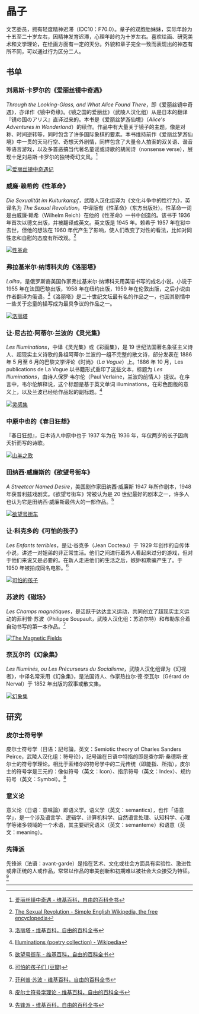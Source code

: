 # 晶子

文艺委员，拥有轻度精神迟滞（IDC10：F70.0）。章子的双胞胎妹妹，实际年龄为十五至二十岁左右，因精神发育迟滞，心理年龄约为十岁左右。喜欢绘画、研究美术和文学理论，在绘画方面有一定的天分。外貌和章子完全一致而表现出的神态有所不同，可以通过行为区分二人。

## 书单

### 刘易斯·卡罗尔的《爱丽丝镜中奇遇》

*Through the Looking-Glass, and What Alice Found There*，即《爱丽丝镜中奇遇》，亦译作《镜中奇缘》。《镜之国的爱丽丝》（武陵人汉化组）从是日本的翻译『镜の国のアリス』直译过来的。本书是《爱丽丝梦游仙境》（*Alice's Adventures in Wonderland*）的续作。作品中有大量关于镜子的主题，像是对称、时间逆转等，同时包含了许多国际象棋的要素。本书维持前作《爱丽丝梦游仙境》中一贯的天马行空、奇想天外剧情，同样包含了大量令人拍案的双关语、谐音等语言游戏，以及多首恶搞当代著名童谣或诗歌的胡闹诗（nonsense verse），展现十足刘易斯·卡罗尔的独特奇幻文风。[^1]

[![爱丽丝镜中奇遇记](./images/s9026943.jpg)](https://book.douban.com/subject/10542852/)

### 威廉·赖希的《性革命》

*Die Sexualität im Kulturkampf*，武陵人汉化组译为《文化斗争中的性行为》，英译名为 *The Sexual Revolution*，中译版有《性革命》（东方出版社）。性革命一词是由威廉·赖希（Wilhelm Reich）在他的《性革命》一书中创造的。该书于 1936 年首次以德文出版，并被翻译成英文。英文版是 1945 年。赖希于 1957 年在狱中去世，但他的想法在 1960 年代产生了影响，使人们改变了对性的看法，比如对同性恋和自慰的态度有所改观。[^2]

[![性革命](./images/s4691074.jpg)](https://book.douban.com/subject/4265841/)

### 弗拉基米尔·纳博科夫的《洛丽塔》

*Lolita*，是俄罗斯裔美国作家弗拉基米尔·纳博科夫用英语书写的成名小说。小说于 1955 年在法国巴黎出版，1958 年在纽约出版，1959 年在伦敦出版，之后小说由作者翻译为俄语。[^3]《洛丽塔》是二十世纪文坛最有名的作品之一，也因其剧情中一些关于恋童的描写成为最具争议的作品之一。

[![洛丽塔](./images/s32299170.jpg)](https://book.douban.com/subject/33372563/)

### 让·尼古拉·阿蒂尔·兰波的《灵光集》

*Les Illuminations*，中译《灵光集》或《彩画集》，是 19 世纪法国著名象征主义诗人、超现实主义诗歌的鼻祖阿蒂尔·兰波的一组不完整的散文诗，部分发表在 1886 年 5 月至 6 月的巴黎文学评论《时尚》（*La Vogue*）上。1886 年 10 月，Les publications de La Vogue 以书籍形式重印了这些文本，标题为 *Les Illuminations*，由诗人保罗·韦尔伦（Paul Verlaine，兰波的前情人）提议。在序言中，韦尔伦解释说，这个标题是基于英文单词 illuminations，在彩色图版的意义上，以及兰波已经给作品起的副标题。[^4]

[![灵感集](./images/s33746915.jpg)](https://book.douban.com/subject/35060899/)

### 中原中也的《春日狂想》

『春日狂想』，日本诗人中原中也于 1937 年为在 1936 年，年仅两岁的长子因病夭折而写的诗歌。

[![山羊之歌](./images/s29829559.jpg)](https://book.douban.com/subject/27168566/)

### 田纳西·威廉斯的《欲望号街车》

*A Streetcar Named Desire*，美国剧作家田纳西·威廉斯 1947 年所作剧本，1948 年获普利兹戏剧奖。《欲望号街车》常被认为是 20 世纪最好的剧本之一，许多人也认为它是田纳西·威廉斯最伟大的一部作品。[^5]

[![欲望号街车](./images/s28095807.jpg)](https://book.douban.com/subject/26378476/)

### 让·科克多的《可怕的孩子》

*Les Enfants terribles*，是让·谷克多（Jean Cocteau）于 1929 年创作的自传体小说，讲述一对姐弟的非正常生活。他们之间进行着外人看起来过分的游戏，但对于他们来说又是必要的。在新人走进他们的生活之后，嫉妒和欺骗产生了。于 1950 年被拍成同名电影。[^6]

[![可怕的孩子](./images/s8970392.jpg)](https://book.douban.com/subject/6958678/)

### 苏波的《磁场》

*Les Champs magnétiques*，是活跃于达达主义运动，共同创立了超现实主义运动的菲利普·苏波（Philippe Soupault，武陵人汉化组：苏泊尔特）和布勒东合着自动书写的第一本作品。[^7]

[![The Magnetic Fields](./images/s8995916.jpg)](https://book.douban.com/subject/3256360/)

### 奈瓦尔的《幻象集》

*Les Illuminés, ou Les Précurseurs du Socialisme*，武陵人汉化组译为《幻视者》，中译名常采用《幻象集》，是法国诗人、作家热拉尔·德·奈瓦尔（Gérard de Nerval）于 1852 年出版的叙事或散文集。

[![幻象集](./images/s29056587.jpg)](https://book.douban.com/subject/26827430/)

## 研究

### 皮尔士符号学

皮尔士符号学（日语：記号論，英文：Semiotic theory of Charles Sanders Peirce，武陵人汉化组：符号论），記号論在日语中特指的即是查尔斯·桑德斯·皮尔士的符号学理论。相比于索绪尔的符号学中的二元传统（即能指、所指），皮尔士的符号学是三元的：像似符号（英文：Icon）、指示符号（英文：Index）、规约符号（英文：Symbol）。[^8]

### 意义论

意义论（日语：意味論）即语义学。语义学（英文：semantics），也作「语意学」，是一个涉及语言学、逻辑学、计算机科学、自然语言处理、认知科学、心理学等诸多领域的一个术语，其主要研究语义（英文：semanteme）和语意（英文：meaning）。

### 先锋派

先锋派（法语：avant-garde）是指在艺术、文化或社会方面具有实验性、激进性或非正统的人或作品，常常以作品的审美创新和初期难以被社会大众接受为特征。[^9]

---

[^1]: [爱丽丝镜中奇遇 - 维基百科，自由的百科全书](https://zh.wikipedia.org/wiki/%E6%84%9B%E9%BA%97%E7%B5%B2%E9%8F%A1%E4%B8%AD%E5%A5%87%E9%81%87)
[^2]: [The Sexual Revolution - Simple English Wikipedia, the free encyclopedia](https://simple.wikipedia.org/wiki/The_Sexual_Revolution)
[^3]: [洛丽塔 - 维基百科，自由的百科全书](https://zh.wikipedia.org/wiki/%E7%BD%97%E8%8E%89%E5%A1%94)
[^4]: [Illuminations (poetry collection) - Wikipedia](https://en.wikipedia.org/wiki/Illuminations_(poetry_collection))
[^5]: [欲望号街车 - 维基百科，自由的百科全书](https://zh.wikipedia.org/wiki/%E6%AC%B2%E6%9C%9B%E5%8F%B7%E8%A1%97%E8%BD%A6)
[^6]: [可怕的孩子们 (豆瓣)](https://movie.douban.com/subject/1302072/)
[^7]: [菲利普·苏波 - 维基百科，自由的百科全书](https://zh.wikipedia.org/wiki/%E8%8F%B2%E5%88%A9%E6%99%AE%C2%B7%E8%98%87%E6%B3%A2)
[^8]: [皮尔士符号学理论 - 维基百科，自由的百科全书](https://zh.wikipedia.org/zh-cn/%E7%9A%AE%E7%88%BE%E5%A3%AB%E7%AC%A6%E8%99%9F%E5%AD%B8%E7%90%86%E8%AB%96)
[^9]: [先锋派 - 维基百科，自由的百科全书](https://zh.wikipedia.org/wiki/%E5%89%8D%E8%A1%9B)
